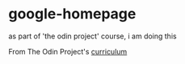 # google-homepage
as part of 'the odin project' course, i am doing this

From The Odin Project's [curriculum](http://www.theodinproject.com/courses/web-development-101/lessons/html-css)
